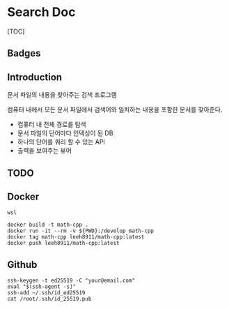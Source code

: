 # Search Doc
[TOC]

## Badges

## Introduction
문서 파일의 내용을 찾아주는 검색 프로그램

컴퓨터 내에서 모든 문서 파일에서 검색어와 일치하는 내용을 포함한 문서를 찾아준다.

* 컴퓨터 내 전체 경로를 탐색
* 문서 파일의 단어마다 인덱싱이 된 DB
* 하나의 단어를 쿼리 할 수 있는 API
* 출력을 보여주는 뷰어

## TODO

## Docker

```terminal
wsl

docker build -t math-cpp .
docker run -it --rm -v ${PWD}:/develop math-cpp
docker tag math-cpp leeh8911/math-cpp:latest
docker push leeh8911/math-cpp:latest
```

## Github

```terminal
ssh-keygen -t ed25519 -C "your@email.com"
eval "$(ssh-agent -s)"
ssh-add ~/.ssh/id_ed25519
cat /root/.ssh/id_25519.pub
```
